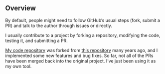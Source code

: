 ## Overview

By default, people might need to follow GitHub’s usual steps (fork, submit a PR) and talk to the author through issues or directly.

I usually contribute to a project by forking a repository, modifying the code, testing it, and submitting a PR.

[My code repository](https://github.com/stephenyin/tcconfig) was forked from [this repository](https://github.com/thombashi/tcconfig) many years ago, and I implemented some new features and bug fixes. So far, not all of the PRs have been merged back into the original project. I’ve just been using it as my own tool.